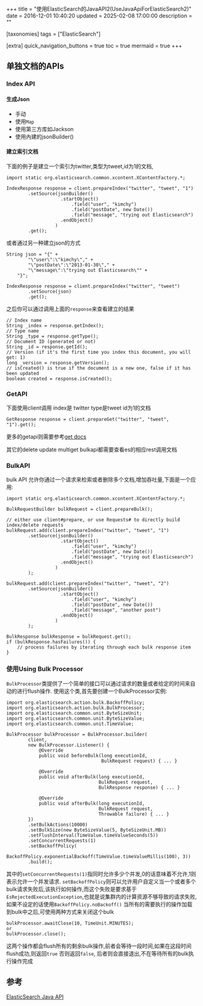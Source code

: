 +++
title = "使用ElasticSearch的JavaAPI2(UseJavaApiForElasticSearch2)"
date = 2016-12-01 10:40:20
updated = 2025-02-08 17:00:00
description = ""

[taxonomies]
tags = ["ElasticSearch"]

[extra]
quick_navigation_buttons = true
toc = true
mermaid = true
+++

## 单独文档的APIs

### Index API

#### 生成Json

* 手动
* 使用`Map`
* 使用第三方库如Jackson
* 使用內建的jsonBuilder()

#### 建立索引文档

下面的例子是建立一个索引为twitter,类型为tweet,id为1的文档,
```
import static org.elasticsearch.common.xcontent.XContentFactory.*;
 
IndexResponse response = client.prepareIndex("twitter", "tweet", "1")
        .setSource(jsonBuilder()
                    .startObject()
                        .field("user", "kimchy")
                        .field("postDate", new Date())
                        .field("message", "trying out Elasticsearch")
                    .endObject()
                  )
        .get();
```
或者通过另一种建立json的方式
```
String json = "{" +
        "\"user\":\"kimchy\"," +
        "\"postDate\":\"2013-01-30\"," +
        "\"message\":\"trying out Elasticsearch\"" +
    "}";
 
IndexResponse response = client.prepareIndex("twitter", "tweet")
        .setSource(json)
        .get();
```
之后你可以通过调用上面的`response`来查看建立的结果
```
// Index name
String _index = response.getIndex();
// Type name
String _type = response.getType();
// Document ID (generated or not)
String _id = response.getId();
// Version (if it's the first time you index this document, you will get: 1)
long _version = response.getVersion();
// isCreated() is true if the document is a new one, false if it has been updated
boolean created = response.isCreated();
```

### GetAPI
下面使用client调用 index是 twitter type是tweet id为1的文档
```
GetResponse response = client.prepareGet("twitter", "tweet", "1").get();
```
更多的getapi则需要参考[get docs](http://www.elastic.co/guide/en/elasticsearch/reference/5.0/docs-get.html)

其它的delete update multiget  bulkapi都需要查看es的相应rest调用文档

### BulkAPI

bulk API 允许你通过一个请求来检索或者删除多个文档,增加吞吐量,下面是一个应用:
```
import static org.elasticsearch.common.xcontent.XContentFactory.*;
 
BulkRequestBuilder bulkRequest = client.prepareBulk();
 
// either use client#prepare, or use Requests# to directly build index/delete requests
bulkRequest.add(client.prepareIndex("twitter", "tweet", "1")
        .setSource(jsonBuilder()
                    .startObject()
                        .field("user", "kimchy")
                        .field("postDate", new Date())
                        .field("message", "trying out Elasticsearch")
                    .endObject()
                  )
        );
 
bulkRequest.add(client.prepareIndex("twitter", "tweet", "2")
        .setSource(jsonBuilder()
                    .startObject()
                        .field("user", "kimchy")
                        .field("postDate", new Date())
                        .field("message", "another post")
                    .endObject()
                  )
        );
 
BulkResponse bulkResponse = bulkRequest.get();
if (bulkResponse.hasFailures()) {
    // process failures by iterating through each bulk response item
}
```

### 使用Using Bulk Processor
`BulkProcessor`类提供了一个简单的接口可以通过请求的数量或者给定的时间来自动的进行flush操作.
使用这个类,首先要创建一个BulkProcessor实例:
```
import org.elasticsearch.action.bulk.BackoffPolicy;
import org.elasticsearch.action.bulk.BulkProcessor;
import org.elasticsearch.common.unit.ByteSizeUnit;
import org.elasticsearch.common.unit.ByteSizeValue;
import org.elasticsearch.common.unit.TimeValue;
 
BulkProcessor bulkProcessor = BulkProcessor.builder(
        client, 
        new BulkProcessor.Listener() {
            @Override
            public void beforeBulk(long executionId,
                                   BulkRequest request) { ... }
 
            @Override
            public void afterBulk(long executionId,
                                  BulkRequest request,
                                  BulkResponse response) { ... }
 
            @Override
            public void afterBulk(long executionId,
                                  BulkRequest request,
                                  Throwable failure) { ... }
        })
        .setBulkActions(10000)
        .setBulkSize(new ByteSizeValue(5, ByteSizeUnit.MB))
        .setFlushInterval(TimeValue.timeValueSeconds(5))
        .setConcurrentRequests(1)
        .setBackoffPolicy(
            BackoffPolicy.exponentialBackoff(TimeValue.timeValueMillis(100), 3))
        .build();
```
其中的`setConcurrentRequests(1)`指同时允许多少个并发,0的话意味着不允许,1则表示允许一个并发请求.
`setBackoffPolicy`则可以允许用户自定义当一个或者多个bulk请求失败后,该执行如何操作,而这个失败是要求基于`EsRejectedExecutionException`,也就是说集群内的计算资源不够导致的请求失败,如果不设定的话使用`BackoffPolicy.noBackoff()`
当所有的需要执行的操作加载到bulk中之后,可使用两种方式来关闭这个bulk
```
bulkProcessor.awaitClose(10, TimeUnit.MINUTES);
or
bulkProcessor.close();
```
这两个操作都会flush所有的剩余bulk操作,前者会等待一段时间,如果在这段时间 flush成功,则返回`true` 否则返回`false`,
后者则会直接退出,不在等待所有的bulk执行操作完成




## 参考
[ElasticSearch Java API](https://www.elastic.co/guide/en/elasticsearch/client/java-api/current/)
